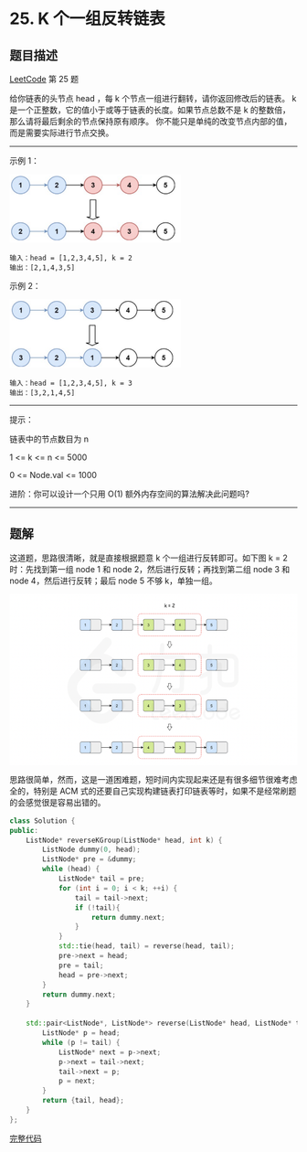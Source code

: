 # 25. K 个一组反转链表

## 题目描述

[LeetCode](https://leetcode.cn/problems/reverse-nodes-in-k-group/) 第 25 题

给你链表的头节点 head ，每 k 个节点一组进行翻转，请你返回修改后的链表。
k 是一个正整数，它的值小于或等于链表的长度。如果节点总数不是 k 的整数倍，那么请将最后剩余的节点保持原有顺序。
你不能只是单纯的改变节点内部的值，而是需要实际进行节点交换。

---

示例 1：

<img src="./01.png#pic_center" alt="示例1" width="300" height="120"/>

```
输入：head = [1,2,3,4,5], k = 2
输出：[2,1,4,3,5]
```

示例 2：

<img src="./02.png#pic_center" alt="示例2" width="300" height="120"/>

```
输入：head = [1,2,3,4,5], k = 3
输出：[3,2,1,4,5]
```

---

提示：

链表中的节点数目为 n

1 <= k <= n <= 5000

0 <= Node.val <= 1000

进阶：你可以设计一个只用 O(1) 额外内存空间的算法解决此问题吗?

---

## 题解

这道题，思路很清晰，就是直接根据题意 k 个一组进行反转即可。如下图 k = 2 时：先找到第一组 node 1 和 node 2，然后进行反转；再找到第二组 node 3 和 node 4，然后进行反转；最后 node 5 不够 k，单独一组。

<img src="./03.png" align='middle' alt="题解" width="650" height="300"/>

思路很简单，然而，这是一道困难题，短时间内实现起来还是有很多细节很难考虑全的，特别是 ACM 式的还要自己实现构建链表打印链表等时，如果不是经常刷题的会感觉很是容易出错的。


``` c++
class Solution {
public:
    ListNode* reverseKGroup(ListNode* head, int k) {
        ListNode dummy(0, head);
        ListNode* pre = &dummy;
        while (head) {
            ListNode* tail = pre;
            for (int i = 0; i < k; ++i) {
                tail = tail->next;
                if (!tail){
                    return dummy.next;
                }
            }
            std::tie(head, tail) = reverse(head, tail);
            pre->next = head;
            pre = tail;
            head = pre->next;
        }
        return dummy.next;
    }

    std::pair<ListNode*, ListNode*> reverse(ListNode* head, ListNode* tail) {
        ListNode* p = head;
        while (p != tail) {
            ListNode* next = p->next;
            p->next = tail->next;
            tail->next = p;
            p = next;
        }
        return {tail, head};
    }
};
```

[完整代码](./reverse_nodes_in_k-group.cpp)
